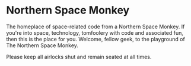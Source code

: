 # Northern Space Monkey

The homeplace of space-related code from a Northern Space Monkey. If you're into space, technology, tomfoolery with code and associated fun, then this is the place for you. Welcome, fellow geek, to the playground of The Northern Space Monkey.

Please keep all airlocks shut and remain seated at all times.
